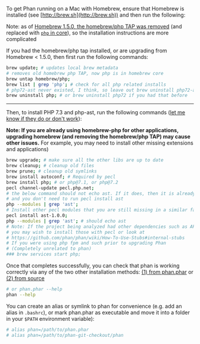 To get Phan running on a Mac with Homebrew, ensure that Homebrew is installed (see [http://brew.sh](http://brew.sh)) and then run the following:

Note: as of [Homebrew 1.5.0, the homebrew/php TAP was removed](https://brew.sh/2018/01/19/homebrew-1.5.0/) (and replaced with [`php` in core](https://formulae.brew.sh/formula/php)), so the installation instructions are more complicated

If you had the homebrew/php tap installed, or are upgrading from Homebrew < 1.5.0, then first run the following commands:

```sh
brew update; # updates local brew metadata
# removes old homebrew php TAP, now php is in homebrew core
brew untap homebrew/php;
brew list | grep 'php'; # check for all php related installs
# php72-ast never existed, I think, so leave out brew uninstall php72-ast
brew uninstall php; # or brew uninstall php72 if you had that before
```

---

Then, to install PHP 7.3 and php-ast, run the following commands ([let me know if they do or don't work](https://github.com/phan/phan/issues/1637)):

**Note: If you are already using homebrew-php for other applications, upgrading homebrew (and removing the homebrew/php TAP) may cause other issues.** For example, you may need to install other missing extensions and applications)

```sh
brew upgrade; # make sure all the other libs are up to date
brew cleanup; # cleanup old files
brew prune; # cleanup old symlinks
brew install autoconf; # Required by pecl
brew install php; # or php@7.1, or php@7.2
pecl channel-update pecl.php.net;
# the below command should not echo ast. If it does, then it is already installed,
# and you don't need to run pecl install ast
php --modules | grep 'ast';
# Install other pecl modules that you are still missing in a similar fashion
pecl install ast-1.0.0;
php --modules | grep 'ast'; # should echo ast
# Note: If the project being analyzed had other dependencies such as APCu,
# you may wish to install those with pecl or look at
# https://github.com/phan/phan/wiki/How-To-Use-Stubs#internal-stubs
# If you were using php fpm and such prior to upgrading Phan
# (Completely unrelated to phan)
### brew services start php;
```

Once that completes successfully, you can check that phan is working correctly via any of the two other installation methods: [(1) from phan.phar](https://github.com/phan/phan/wiki/Getting-Started/#from-phanphar) or [(2) from source](https://github.com/phan/phan/wiki/Getting-Started/#from-source)

```sh
# or phan.phar --help
phan --help
```

You can create an alias or symlink to phan for convenience (e.g. add an alias in `.bashrc`), or mark phan.phar as executable and move it into a folder in your `$PATH` environment variable):

```sh
# alias phan=/path/to/phan.phar
# alias phan=/path/to/phan-git-checkout/phan
```
